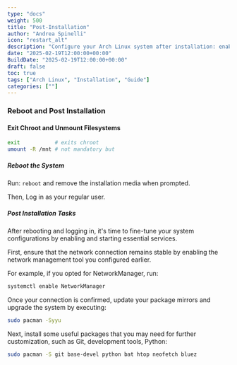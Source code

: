 ```yaml
---
type: "docs"
weight: 500
title: "Post-Installation"
author: "Andrea Spinelli"
icon: "restart_alt"
description: "Configure your Arch Linux system after installation: enable services, update mirrors, upgrade packages, and install essential tools."
date: "2025-02-19T12:00:00+00:00"
BuildDate: "2025-02-19T12:00:00+00:00"
draft: false
toc: true
tags: ["Arch Linux", "Installation", "Guide"]
categories: [""]
---
```


### Reboot and Post Installation

 #### Exit Chroot and Unmount Filesystems
   ```bash
   exit           # exits chroot
   umount -R /mnt # not mandatory but 
   ```

##### Reboot the System
   
   Run: `reboot` and remove the installation media when prompted.
   
   Then, Log in as your regular user.

##### Post Installation Tasks

   After rebooting and logging in, it's time to fine-tune your system configurations by enabling and starting essential services.
   
   First, ensure that the network connection remains stable by enabling the network management tool you configured earlier.
   
   For example, if you opted for NetworkManager, run:

   ```bash
   systemctl enable NetworkManager
   ```

   Once your connection is confirmed, update your package mirrors and upgrade the system by executing:

   ```bash
   sudo pacman -Syyu
   ```

   Next, install some useful packages that you may need for further customization, such as Git, development tools, Python:

   ```bash
   sudo pacman -S git base-devel python bat htop neofetch bluez
   ```